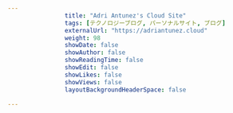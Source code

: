 ---
                title: "Adri Antunez's Cloud Site"
                tags: [テクノロジーブログ, パーソナルサイト, ブログ]
                externalUrl: "https://adriantunez.cloud"
                weight: 98
                showDate: false
                showAuthor: false
                showReadingTime: false
                showEdit: false
                showLikes: false
                showViews: false
                layoutBackgroundHeaderSpace: false
                ---

